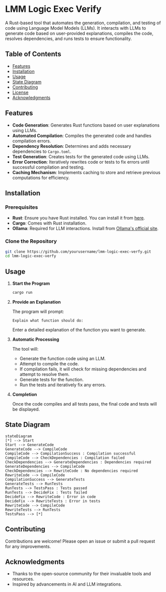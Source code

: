 # LMM Logic Exec Verify

A Rust-based tool that automates the generation, compilation, and testing of code using Language Model Models (LLMs). It interacts with LLMs to generate code based on user-provided explanations, compiles the code, resolves dependencies, and runs tests to ensure functionality.

## Table of Contents

- [Features](#features)
- [Installation](#installation)
- [Usage](#usage)
- [State Diagram](#state-diagram)
- [Contributing](#contributing)
- [License](#license)
- [Acknowledgments](#acknowledgments)

## Features

- **Code Generation**: Generates Rust functions based on user explanations using LLMs.
- **Automated Compilation**: Compiles the generated code and handles compilation errors.
- **Dependency Resolution**: Determines and adds necessary dependencies to `Cargo.toml`.
- **Test Generation**: Creates tests for the generated code using LLMs.
- **Error Correction**: Iteratively rewrites code or tests to fix errors until successful compilation and testing.
- **Caching Mechanism**: Implements caching to store and retrieve previous computations for efficiency.

## Installation

### Prerequisites

- **Rust**: Ensure you have Rust installed. You can install it from [here](https://www.rust-lang.org/tools/install).
- **Cargo**: Comes with Rust installation.
- **Ollama**: Required for LLM interactions. Install from [Ollama's official site](https://ollama.ai/).

### Clone the Repository

```bash
git clone https://github.com/yourusername/lmm-logic-exec-verfy.git
cd lmm-logic-exec-verfy
```

## Usage

1. **Start the Program**

   ```bash
   cargo run
   ```

2. **Provide an Explanation**

   The program will prompt:

   ```
   Explain what function should do:
   ```

   Enter a detailed explanation of the function you want to generate.

3. **Automatic Processing**

   The tool will:

    - Generate the function code using an LLM.
    - Attempt to compile the code.
    - If compilation fails, it will check for missing dependencies and attempt to resolve them.
    - Generate tests for the function.
    - Run the tests and iteratively fix any errors.

4. **Completion**

   Once the code compiles and all tests pass, the final code and tests will be displayed.

## State Diagram

```mermaid
stateDiagram
[*] --> Start
Start --> GenerateCode
GenerateCode --> CompileCode
CompileCode --> CompilationSuccess : Compilation successful
CompileCode --> CheckDependencies : Compilation failed
CheckDependencies --> GenerateDependencies : Dependencies required
GenerateDependencies --> CompileCode
CheckDependencies --> RewriteCode : No dependencies required
RewriteCode --> CompileCode
CompilationSuccess --> GenerateTests
GenerateTests --> RunTests
RunTests --> TestsPass : Tests passed
RunTests --> DecideFix : Tests failed
DecideFix --> RewriteCode : Error in code
DecideFix --> RewriteTests : Error in tests
RewriteCode --> CompileCode
RewriteTests --> RunTests
TestsPass --> [*]
```

## Contributing

Contributions are welcome! Please open an issue or submit a pull request for any improvements.

## Acknowledgments

- Thanks to the open-source community for their invaluable tools and resources.
- Inspired by advancements in AI and LLM integrations.